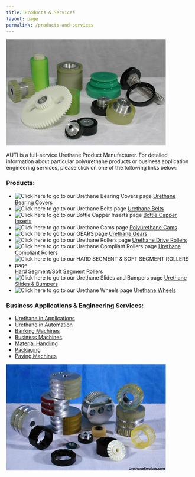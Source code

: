 ```yaml
---
title: Products & Services
layout: page
permalink: /products-and-services
---
```


<img src="img/polyurethane_products.jpg" title="Just a few of our Urethane Products" alt="Just a few of our Urethane Products" class="img-fluid">

AUTI is a full-service Urethane Product Manufacturer. For detailed information about particular polyurethane products or business application engineering services, please click on one of the following links below:

### Products:

- ![Click here to go to our Urethane Bearing Covers page]({{site.url}}/img/bearing%20cover.jpg) [Urethane Bearing Covers](urethane-bearing-covers)
- ![Click here to go to our Urethane Belts page]({{site.url}}/img/CleatedBelts.jpg) [Urethane Belts](urethane-belts)
- ![Click here to go to our Bottle Capper Inserts page]({{site.url}}/img/IconCAPPER.jpg) [Bottle Capper Inserts](urethane-capper-inserts)
- ![Click here to go to our Urethane Cams page]({{site.url}}/img/cams50.jpg) [Polyurethane Cams](urethane-in-automation)
- ![Click here to go to our GEARS page]({{site.url}}/img/IconGEAR.jpg) [Urethane Gears](urethane-gears)
- ![Click here to go to our Urethane Rollers page]({{site.url}}/img/ICONrollers.jpg) [Urethane Drive Rollers](urethane-drive-rollers)
- ![Click here to go to our Urethane Compliant Rollers page]({{site.url}}/img/Roller50.jpg) [Urethane Compliant Rollers](complaint-rollers)
- ![Click here to go to our HARD SEGMENT & SOFT SEGMENT ROLLERS page]({{site.url}}/img/soft.jpg) [Hard Segment/Soft Segment Rollers](hard-and-soft-segment-rollers)
- ![Click here to go to our Urethane Slides and Bumpers page]({{site.url}}/img/slidesNbumbers.jpg) [Urethane Slides & Bumpers](slides-and-bumpers)
- ![Click here to go to our Urethane Wheels page]({{site.url}}/img/ICONengravedWheel.jpg) [Urethane Wheels](urethane-wheels)

### Business Applications & Engineering Services:

- [Urethane in Applications](urethane-in-applications)
- [Urethane in Automation](urethane-in-automation)
- [Banking Machines](banking-machines)
- [Business Machines](business-machines)
- [Material Handling](material-handling)
- [Packaging](packaging)
- [Paving Machines](paving-machine)

<img src="img/eBanking_6.jpg" title="urethane ATM Machine Rollers" alt="urethane ATM Machine Rollers" class="img-fluid">